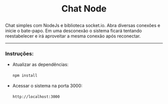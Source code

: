 # <p align="center"> Chat Node</p>

Chat simples com NodeJs e biblioteca socket.io. 
Abra diversas conexões e inicie o bate-papo.
Em uma desconexão o sistema ficará tentando reestabelecer e irá aproveitar a mesma conexão após reconectar.
<hr>

### Instruções:

- Atualizar as dependências:<br><br>
  <code>npm install</code>
  <br><br>
- Acessar o sistema na porta 3000:<br><br>
  <code>http://localhost:3000</code>
  <br><br>
  
